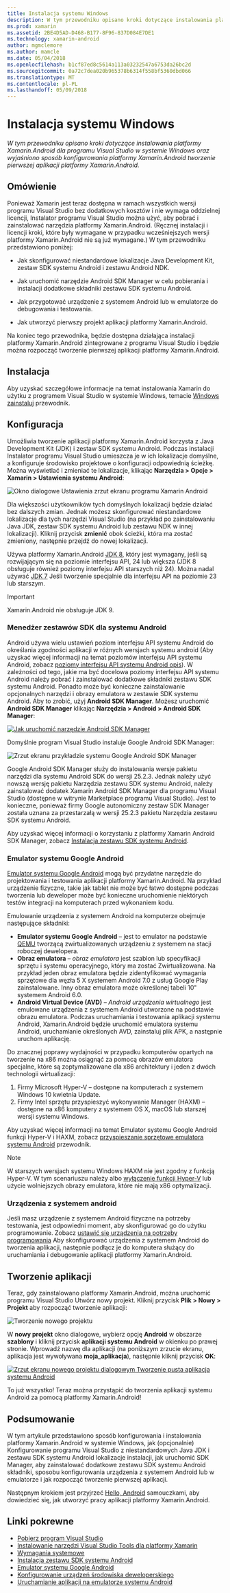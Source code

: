 ```yaml
---
title: Instalacja systemu Windows
description: W tym przewodniku opisano kroki dotyczące instalowania platformy Xamarin.Android dla programu Visual Studio w systemie Windows oraz wyjaśniono sposób konfigurowania platformy Xamarin.Android tworzenie pierwszej aplikacji platformy Xamarin.Android.
ms.prod: xamarin
ms.assetid: 2BE4D5AD-D468-B177-8F96-837D084E7DE1
ms.technology: xamarin-android
author: mgmclemore
ms.author: mamcle
ms.date: 05/04/2018
ms.openlocfilehash: b1cf87ed8c5614a113a03232547a6753da26bc2d
ms.sourcegitcommit: 0a72c7dea020b965378b6314f558bf5360dbd066
ms.translationtype: MT
ms.contentlocale: pl-PL
ms.lasthandoff: 05/09/2018
---
```

# <a name="windows-installation"></a>Instalacja systemu Windows

_W tym przewodniku opisano kroki dotyczące instalowania platformy Xamarin.Android dla programu Visual Studio w systemie Windows oraz wyjaśniono sposób konfigurowania platformy Xamarin.Android tworzenie pierwszej aplikacji platformy Xamarin.Android._


## <a name="overview"></a>Omówienie

Ponieważ Xamarin jest teraz dostępna w ramach wszystkich wersji programu Visual Studio bez dodatkowych kosztów i nie wymaga oddzielnej licencji, Instalator programu Visual Studio można użyć, aby pobrać i zainstalować narzędzia platformy Xamarin.Android.
(Ręcznej instalacji i licencji kroki, które były wymagane w przypadku wcześniejszych wersji platformy Xamarin.Android nie są już wymagane.) W tym przewodniku przedstawiono poniżej:

-   Jak skonfigurować niestandardowe lokalizacje Java Development Kit, zestaw SDK systemu Android i zestawu Android NDK.

-   Jak uruchomić narzędzie Android SDK Manager w celu pobierania i instalacji dodatkowe składniki zestawu SDK systemu Android.

-   Jak przygotować urządzenie z systemem Android lub w emulatorze do debugowania i testowania.

-   Jak utworzyć pierwszy projekt aplikacji platformy Xamarin.Android.

Na koniec tego przewodnika, będzie dostępna działająca instalacji platformy Xamarin.Android zintegrowane z programu Visual Studio i będzie można rozpocząć tworzenie pierwszej aplikacji platformy Xamarin.Android.

## <a name="installation"></a>Instalacja

Aby uzyskać szczegółowe informacje na temat instalowania Xamarin do użytku z programem Visual Studio w systemie Windows, temacie [Windows zainstaluj](~/cross-platform/get-started/installation/windows.md) przewodnik.


## <a name="configuration"></a>Konfiguracja

Umożliwia tworzenie aplikacji platformy Xamarin.Android korzysta z Java Development Kit (JDK) i zestaw SDK systemu Android. Podczas instalacji Instalator programu Visual Studio umieszcza je w ich lokalizacje domyślne, a konfiguruje środowisko projektowe o konfiguracji odpowiednią ścieżkę. Można wyświetlać i zmieniać te lokalizacje, klikając **Narzędzia > Opcje > Xamarin > Ustawienia systemu Android**:

![Okno dialogowe Ustawienia zrzut ekranu programu Xamarin Android](windows-images/07-settings.png)

Dla większości użytkowników tych domyślnych lokalizacji będzie działać bez dalszych zmian. Jednak możesz skonfigurować niestandardowe lokalizacje dla tych narzędzi Visual Studio (na przykład po zainstalowaniu Java JDK, zestaw SDK systemu Android lub zestawu NDK w innej lokalizacji). Kliknij przycisk **zmienić** obok ścieżki, która ma zostać zmieniony, następnie przejdź do nowej lokalizacji.

Używa platformy Xamarin.Android [JDK 8](http://www.oracle.com/technetwork/java/javase/downloads/jdk8-downloads-2133151.html), który jest wymagany, jeśli są rozwijającym się na poziomie interfejsu API, 24 lub większa (JDK 8 obsługuje również poziomy interfejsu API starszych niż 24). Można nadal używać [JDK 7](http://www.oracle.com/technetwork/java/javase/downloads/jdk7-downloads-1880260.html) Jeśli tworzenie specjalnie dla interfejsu API na poziomie 23 lub starszym.

> [!IMPORTANT]
> Xamarin.Android nie obsługuje JDK 9.


### <a name="android-sdk-manager"></a>Menedżer zestawów SDK dla systemu Android

Android używa wielu ustawień poziom interfejsu API systemu Android do określania zgodności aplikacji w różnych wersjach systemu android (Aby uzyskać więcej informacji na temat poziomów interfejsu API systemu Android, zobacz [poziomy interfejsu API systemu Android opis](~/android/app-fundamentals/android-api-levels.md)).
W zależności od tego, jakie ma być docelowa poziomy interfejsu API systemu Android należy pobrać i zainstalować dodatkowe składniki zestawu SDK systemu Android. Ponadto może być konieczne zainstalowanie opcjonalnych narzędzi i obrazy emulatora w zestawie SDK systemu Android. Aby to zrobić, użyj **Android SDK Manager**. Możesz uruchomić **Android SDK Manager** klikając **Narzędzia > Android > Android SDK Manager**:

[![Jak uruchomić narzędzie Android SDK Manager](windows-images/08-sdk-manager-sml.png)](windows-images/08-sdk-manager.png#lightbox)

Domyślnie program Visual Studio instaluje Google Android SDK Manager:

![Zrzut ekranu przykładzie systemu Google Android SDK Manager](windows-images/09-google-sdk-manager.png)

Google Android SDK Manager służy do instalowania wersje pakietu narzędzi dla systemu Android SDK do wersji 25.2.3. Jednak należy użyć nowszą wersję pakietu Narzędzia zestawu SDK systemu Android, należy zainstalować dodatek Xamarin Android SDK Manager dla programu Visual Studio (dostępne w witrynie Marketplace programu Visual Studio). Jest to konieczne, ponieważ firmy Google autonomiczny zestaw SDK Manager została uznana za przestarzałą w wersji 25.2.3 pakietu Narzędzia zestawu SDK systemu Android. 

Aby uzyskać więcej informacji o korzystaniu z platformy Xamarin Android SDK Manager, zobacz [Instalacja zestawu SDK systemu Android](~/android/get-started/installation/android-sdk.md).

### <a name="google-android-emulator"></a>Emulator systemu Google Android

[Emulator systemu Google Android](https://developer.android.com/studio/run/emulator) mogą być przydatne narzędzie do projektowania i testowania aplikacji platformy Xamarin.Android. Na przykład urządzenie fizyczne, takie jak tablet nie może być łatwo dostępne podczas tworzenia lub deweloper może być konieczne uruchomienie niektórych testów integracji na komputerach przed wykonaniem kodu.

Emulowanie urządzenia z systemem Android na komputerze obejmuje następujące składniki:

* **Emulator systemu Google Android** &ndash; jest to emulator na podstawie [QEMU](https://www.qemu.org/) tworzącą zwirtualizowanych urządzeniu z systemem na stacji roboczej dewelopera.
* **Obraz emulatora** &ndash; _obraz emulatora_ jest szablon lub specyfikacji sprzętu i systemu operacyjnego, który ma zostać Zwirtualizowana. Na przykład jeden obraz emulatora będzie zidentyfikować wymagania sprzętowe dla węzła 5 X systemem Android 7.0 z usług Google Play zainstalowane. Inny obraz emulatora może określonej tabeli 10" systemem Android 6.0.
* **Android Virtual Device (AVD)** &ndash; _Android urządzenia wirtualnego_ jest emulowane urządzenia z systemem Android utworzone na podstawie obrazu emulatora. Podczas uruchamiania i testowania aplikacji systemu Android, Xamarin.Android będzie uruchomić emulatora systemu Android, uruchamianie określonych AVD, zainstaluj plik APK, a następnie uruchom aplikację.

Do znacznej poprawy wydajności w przypadku komputerów opartych na tworzenie na x86 można osiągnąć za pomocą obrazów emulatora specjalne, które są zoptymalizowane dla x86 architektury i jeden z dwóch technologii wirtualizacji:

1. Firmy Microsoft Hyper-V &ndash; dostępne na komputerach z systemem Windows 10 kwietnia Update.
2. Firmy Intel sprzętu przyspieszyć wykonywanie Manager (HAXM) &ndash; dostępne na x86 komputery z systemem OS X, macOS lub starszej wersji systemu Windows.

Aby uzyskać więcej informacji na temat Emulator systemu Google Android funkcji Hyper-V i HAXM, zobacz [przyspieszanie sprzętowe emulatora systemu Android](~/android/get-started/installation/android-emulator/hardware-acceleration.md) przewodnik.

> [!NOTE]
> W starszych wersjach systemu Windows HAXM nie jest zgodny z funkcją Hyper-V. W tym scenariuszu należy albo [wyłączenie funkcji Hyper-V](/xamarin/android/deploy-test/debugging/android-sdk-emulator/troubleshooting.md?tabs=vswin#disabling-hyper-v) lub użycie wolniejszych obrazy emulatora, które nie mają x86 optymalizacji.

<a name="device" />

### <a name="android-device"></a>Urządzenia z systemem android

Jeśli masz urządzenie z systemem Android fizyczne na potrzeby testowania, jest odpowiedni moment, aby skonfigurować go do użytku programowanie. Zobacz [ustawić się urządzenia na potrzeby programowania](~/android/get-started/installation/set-up-device-for-development.md) Aby skonfigurować urządzenia z systemem Android do tworzenia aplikacji, następnie podłącz je do komputera służący do uruchamiania i debugowanie aplikacji platformy Xamarin.Android.


## <a name="create-an-application"></a>Tworzenie aplikacji

Teraz, gdy zainstalowano platformy Xamarin.Android, można uruchomić programu Visual Studio Utwórz nowy projekt. Kliknij przycisk **Plik > Nowy > Projekt** aby rozpocząć tworzenie aplikacji:

![Tworzenie nowego projektu](windows-images/10-new-project.png)

W **nowy projekt** okno dialogowe, wybierz opcję **Android** w obszarze **szablony** i kliknij przycisk **aplikacji systemu Android** w okienku po prawej stronie. Wprowadź nazwę dla aplikacji (na poniższym zrzucie ekranu, aplikacja jest wywoływana **moja_aplikacja**), następnie kliknij przycisk **OK**:

[![Zrzut ekranu nowego projektu dialogowym Tworzenie pusta aplikacja systemu Android](windows-images/11-first-app-sml.w157.png)](windows-images/11-first-app.w157.png#lightbox)

To już wszystko! Teraz można przystąpić do tworzenia aplikacji systemu Android za pomocą platformy Xamarin.Android!


## <a name="summary"></a>Podsumowanie

W tym artykule przedstawiono sposób konfigurowania i instalowania platformy Xamarin.Android w systemie Windows, jak (opcjonalnie) Konfigurowanie programu Visual Studio z niestandardowych Java JDK i zestawu SDK systemu Android lokalizacje instalacji, jak uruchomić SDK Manager, aby zainstalować dodatkowe zestawu SDK systemu Android składniki, sposobu konfigurowania urządzenia z systemem Android lub w emulatorze i jak rozpocząć tworzenie pierwszej aplikacji.

Następnym krokiem jest przyjrzeć [Hello, Android](~/android/get-started/hello-android/index.md) samouczkami, aby dowiedzieć się, jak utworzyć pracy aplikacji platformy Xamarin.Android.


## <a name="related-links"></a>Linki pokrewne

- [Pobierz program Visual Studio](https://www.visualstudio.com/vs/)
- [Instalowanie narzędzi Visual Studio Tools dla platformy Xamarin](~/cross-platform/get-started/installation/windows.md)
- [Wymagania systemowe](~/cross-platform/get-started/requirements.md)
- [Instalacja zestawu SDK systemu Android](~/android/get-started/installation/android-sdk.md)
- [Emulator systemu Google Android](~/android/get-started/installation/android-emulator/index.md)
- [Konfigurowanie urządzeń środowiska deweloperskiego](~/android/get-started/installation/set-up-device-for-development.md)
- [Uruchamianie aplikacji na emulatorze systemu Android](https://developer.android.com/studio/run/emulator#Requirements)
